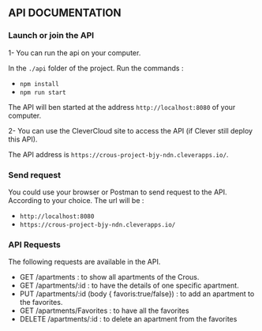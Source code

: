 ## API DOCUMENTATION

### Launch or join the API

1- You can run the api on your computer.

In the `./api` folder of the project.
Run the commands :
- `npm install`
- `npm run start`

The API will ben started at the address `http://localhost:8080` of your computer.

2- You can use the CleverCloud site to access the API (if Clever still deploy this API).

The API address is `https://crous-project-bjy-ndn.cleverapps.io/`.

### Send request

You could use your browser or Postman to send request to the API.
According to your choice.
The url will be :
- `http://localhost:8080`
- `https://crous-project-bjy-ndn.cleverapps.io/`

### API Requests

The following requests are available in the API.

- GET /apartments : to show all apartments of the Crous.
- GET /apartments/:id : to have the details of one specific apartment.
- PUT /apartments/:id (body  { favoris:true/false}) : to add an apartment to the favorites.
- GET /apartments/Favorites : to have all the favorites
- DELETE /apartments/:id : to delete an apartment from the favorites

